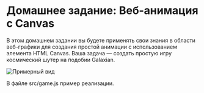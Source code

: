 # Домашнее задание: Веб-анимация с Canvas

В этом домашнем задании вы будете применять свои знания в области веб-графики для создания простой анимации с использованием элемента HTML Canvas.
Ваша задача — создать простую игру космический шутер на подобии Galaxian.

![Примерный вид](https://i.imgur.com/ePDampL.png)

В файле src/game.js пример реализации.